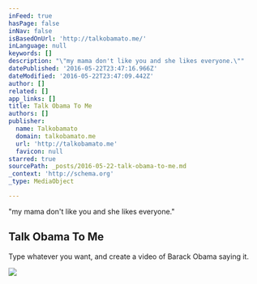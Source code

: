 ```yaml
---
inFeed: true
hasPage: false
inNav: false
isBasedOnUrl: 'http://talkobamato.me/'
inLanguage: null
keywords: []
description: "\"my mama don't like you and she likes everyone.\""
datePublished: '2016-05-22T23:47:16.966Z'
dateModified: '2016-05-22T23:47:09.442Z'
author: []
related: []
app_links: []
title: Talk Obama To Me
authors: []
publisher:
  name: Talkobamato
  domain: talkobamato.me
  url: 'http://talkobamato.me'
  favicon: null
starred: true
sourcePath: _posts/2016-05-22-talk-obama-to-me.md
_context: 'http://schema.org'
_type: MediaObject

---
```

"my mama don't like you and she likes everyone."

<article style=""><h1>Talk Obama To Me</h1><p>Type whatever you want, and create a video of Barack Obama saying it.</p><img src="http://talkobamato.me/instructions.png" /></article>